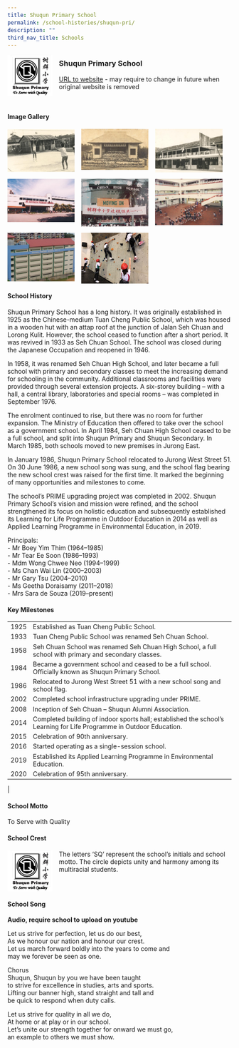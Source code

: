 ```yaml
---
title: Shuqun Primary School
permalink: /school-histories/shuqun-pri/
description: ""
third_nav_title: Schools
---
```

<img src="/images/shuqunpri1.png" style="width:20%;margin-right:15px;" align = "left">

### **Shuqun Primary School**
[URL to website](https://shuqunpri.moe.edu.sg/) - may require to change in future when original website is removed

<br clear="left">

#### **Image Gallery**

<p><a href="https://d1yxymztqoj7qn.amplifyapp.com/images/shuqunpri2.jpg">  
<img src="/images/shuqunpri2.jpg" style="width:30%;margin-right:15px;" align = "left">
</a></p>

<p><a href="https://d1yxymztqoj7qn.amplifyapp.com/images/shuqunpri3.jpg">  
<img src="/images/shuqunpri3.jpg" style="width:30%;margin-right:15px;" align = "left">
</a></p>

<p><a href="https://d1yxymztqoj7qn.amplifyapp.com/images/shuqunpri4.jpg">  
<img src="/images/shuqunpri4.jpg" style="width:30%;margin-right:15px;" align = "left">
</a></p>

<br clear="left">

<p><a href="https://d1yxymztqoj7qn.amplifyapp.com/images/shuqunpri5.jpg">  
<img src="/images/shuqunpri5.jpg" style="width:30%;margin-right:15px;" align = "left">
</a></p>

<p><a href="https://d1yxymztqoj7qn.amplifyapp.com/images/shuqunpri6.jpg">  
<img src="/images/shuqunpri6.jpg" style="width:30%;margin-right:15px;" align = "left">
</a></p>

<p><a href="https://d1yxymztqoj7qn.amplifyapp.com/images/shuqunpri7.jpg">  
<img src="/images/shuqunpri7.jpg" style="width:30%;margin-right:15px;" align = "left">
</a></p>

<br clear="left">

<p><a href="https://d1yxymztqoj7qn.amplifyapp.com/images/shuqunpri8.jpg">  
<img src="/images/shuqunpri8.jpg" style="width:30%;margin-right:15px;" align = "left">
</a></p>

<p><a href="https://d1yxymztqoj7qn.amplifyapp.com/images/shuqunpri9.jpg">  
<img src="/images/shuqunpri9.jpg" style="width:30%;margin-right:15px;" align = "left">
</a></p>

<br clear="left">

#### **School History**
Shuqun Primary School has a long history. It was originally established in 1925 as the Chinese-medium Tuan Cheng Public School, which was housed in a wooden hut with an attap roof at the junction of Jalan Seh Chuan and Lorong Kulit. However, the school ceased to function after a short period. It was revived in 1933 as Seh Chuan School. The school was closed during the Japanese Occupation and reopened in 1946.

In 1958, it was renamed Seh Chuan High School, and later became a full school with primary and secondary classes to meet the increasing demand for schooling in the community. Additional classrooms and facilities were provided through several extension projects. A six-storey building – with a hall, a central library, laboratories and special rooms – was completed in September 1976.

The enrolment continued to rise, but there was no room for further expansion. The Ministry of Education then offered to take over the school as a government school. In April 1984, Seh Chuan High School ceased to be a full school, and split into Shuqun Primary and Shuqun Secondary. In March 1985, both schools moved to new premises in Jurong East. 

In January 1986, Shuqun Primary School relocated to Jurong West Street 51. On 30 June 1986, a new school song was sung, and the school flag bearing the new school crest was raised for the first time. It marked the beginning of many opportunities and milestones to come.

The school’s PRIME upgrading project was completed in 2002. Shuqun Primary School’s vision and mission were refined, and the school strengthened its focus on holistic education and subsequently established its Learning for Life Programme in Outdoor Education in 2014 as well as Applied Learning Programme in Environmental Education, in 2019.

Principals:<br>
\- Mr Boey Yim Thim (1964–1985)<br>
\- Mr Tear Ee Soon (1986–1993)<br>
\- Mdm Wong Chwee Neo (1994–1999)<br>
\- Ms Chan Wai Lin (2000–2003)<br>
\- Mr Gary Tsu (2004–2010)<br>
\- Ms Geetha Doraisamy (2011–2018)<br>
\- Mrs Sara de Souza (2019–present)

#### **Key Milestones**

|  |  |
|:---:|---|
| 1925 | Established as Tuan Cheng Public School. |
| 1933 | Tuan Cheng Public School was renamed Seh Chuan School. |
| 1958 | Seh Chuan School was renamed Seh Chuan High School, a full school with primary and secondary classes. |
| 1984 | Became a government school and ceased to be a full school. Officially known as Shuqun Primary School. |
| 1986 | Relocated to Jurong West Street 51 with a new school song and school flag. |
| 2002 | Completed school infrastructure upgrading under PRIME. |
| 2008 | Inception of Seh Chuan – Shuqun Alumni Association. |
| 2014 | Completed building of indoor sports hall; established the school’s Learning for Life Programme in Outdoor Education. |
| 2015 | Celebration of 90th anniversary. |
| 2016 | Started operating as a single-session school. |
| 2019 | Established its Applied Learning Programme in Environmental Education. |
| 2020 | Celebration of 95th anniversary. |
|

#### **School Motto**
To Serve with Quality

#### **School Crest**
<img src="/images/shuqunpri1.png" style="width:20%;margin-right:15px;" align = "left">

The letters ‘SQ’ represent the school’s initials and school motto. The circle depicts unity and harmony among its multiracial students.

<br clear="left">

#### **School Song**
**Audio, require school to upload on youtube**

Let us strive for perfection, let us do our best,<br>
As we honour our nation and honour our crest.<br>
Let us march forward boldly into the years to come and<br>
may we forever be seen as one.

Chorus<br>
Shuqun, Shuqun by you we have been taught<br>
to strive for excellence in studies, arts and sports.<br>
Lifting our banner high, stand straight and tall and<br>
be quick to respond when duty calls.

Let us strive for quality in all we do,<br>
At home or at play or in our school.<br>
Let’s unite our strength together for onward we must go,<br>
an example to others we must show.